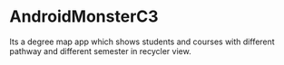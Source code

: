 # AndroidMonsterC3
Its a degree map app which shows students and courses with different pathway and different semester in recycler view. 
